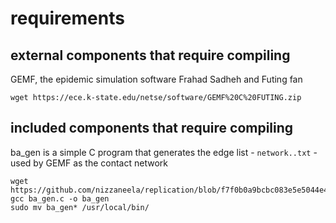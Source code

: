 # requirements
## external components that require compiling
GEMF, the epidemic simulation software Frahad Sadheh and Futing fan
```
wget https://ece.k-state.edu/netse/software/GEMF%20C%20FUTING.zip

```
## included components that require compiling
ba_gen is a simple C program that generates the edge list - `network..txt` - used by GEMF as the contact network
```
wget https://github.com/nizzaneela/replication/blob/f7f0b0a9bcbc083e5e5044e44d903e9df0f2ebb3/src/ba_gen.c
gcc ba_gen.c -o ba_gen
sudo mv ba_gen* /usr/local/bin/
```
